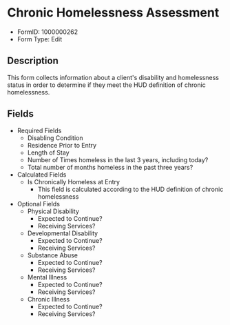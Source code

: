 # Chronic Homelessness Assessment

* FormID: 1000000262
* Form Type: Edit

## Description

This form collects information about a client's disability and homelessness status in order to determine if they meet the HUD definition of chronic homelessness.

## Fields

* Required Fields
  * Disabling Condition
  * Residence Prior to Entry
  * Length of Stay
  * Number of Times homeless in the last 3 years, including today?
  * Total number of months homeless in the past three years?
* Calculated Fields
  * Is Chronically Homeless at Entry
    * This field is calculated according to the HUD definition of chronic homelessness
* Optional Fields
  * Physical Disability
    * Expected to Continue?
    * Receiving Services?
  * Developmental Disability
    * Expected to Continue?
    * Receiving Services?
  * Substance Abuse
    * Expected to Continue?
    * Receiving Services?
  * Mental Illness
    * Expected to Continue?
    * Receiving Services?
  * Chronic Illness
    * Expected to Continue?
    * Receiving Services?

